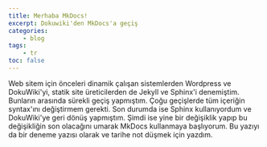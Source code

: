 ```yaml
---
title: Merhaba MkDocs!
excerpt: Dokuwiki'den MkDocs'a geçiş
categories:
    - blog
tags:
    - tr
toc: false
---
```


Web sitem için önceleri dinamik çalışan sistemlerden Wordpress ve DokuWiki'yi,
statik site üreticilerden de Jekyll ve Sphinx'i denemiştim. Bunların arasında
sürekli geçiş yapmıştım. Çoğu geçişlerde tüm içeriğin syntax'ını değiştirmem
gerekti. Son durumda ise Sphinx kullanıyordum ve DokuWiki'ye geri dönüş
yapmıştım. Şimdi ise yine bir değişiklik yapıp bu değişikliğin son olacağını
umarak MkDocs kullanmaya başlıyorum. Bu yazıyı da bir deneme yazısı olarak
ve tarihe not düşmek için yazdım.
